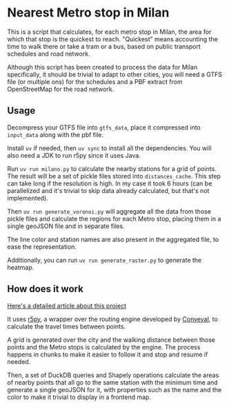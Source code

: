 # Nearest Metro stop in Milan

This is a script that calculates, for each metro stop in Milan, the area for which that stop is the
quickest to reach.
"Quickest" means accounting the time to walk there or take a tram or a bus, based on public transport
schedules and road network.

Although this script has been created to process the data for Milan specifically, it should be
trivial to adapt to other cities, you will need a GTFS file (or multiple ons) for the schedules and
a PBF extract from OpenStreetMap for the road network.

## Usage

Decompress your GTFS file into `gtfs_data`, place it compressed into `input_data` along with the pbf
file.

Install `uv` if needed, then `uv sync` to install all the dependencies. You will also need a JDK to
run r5py since it uses Java.

Run `uv run milano.py` to calculate the nearby stations for a grid of points.
The result will be a set of pickle files stored into `distances_cache`. This step can take long if
the resolution is high. In my case it took 6 hours (can be parallelized and it's trivial to skip
data already calculated, but that's not implemented).

Then `uv run generate_voronoi.py` will aggregate all the data from those pickle files and calculate
the regions for each Metro stop, placing them in a single geoJSON file and in separate files.

The line color and station names are also present in the aggregated file, to ease the representation.

Additionally, you can run `uv run generate_raster.py` to generate the heatmap.

## How does it work

[Here's a detailed article about this project](https://jacopofarina.eu/posts/calculating-reachability-metro-milan/)

It uses [r5py](https://r5py.readthedocs.io), a wrapper over the routing engine developed by
[Conveyal](https://conveyal.com/learn), to calculate the travel times between points.

A grid is generated over the city and the walking distance between those points and the Metro stops
is calculated by the engine. The process happens in chunks to make it easier to follow it and stop
and resume if needed.

Then, a set of DuckDB queries and Shapely operations calculate the areas of nearby points that all
go to the same station with the minimum time and generate a single geoJSON for it, with properties
such as the name and the color to make it trivial to display in a frontend map.
